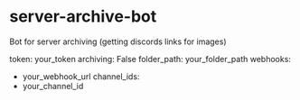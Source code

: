 # server-archive-bot
Bot for server archiving (getting discords links for images)

token: your_token
archiving: False
folder_path: your_folder_path
webhooks:
  - your_webhook_url
channel_ids:
  - your_channel_id